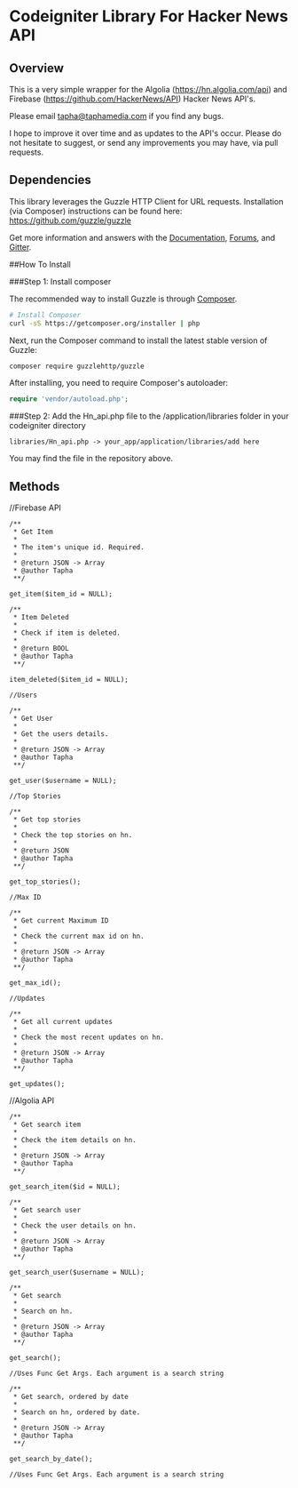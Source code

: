 # Codeigniter Library For Hacker News API

## Overview

This is a very simple wrapper for the Algolia (https://hn.algolia.com/api) and Firebase (https://github.com/HackerNews/API) Hacker News API's.

Please email tapha@taphamedia.com if you find any bugs.

I hope to improve it over time and as updates to the API's occur. Please do not hesitate to suggest, or send any improvements you may have, via pull requests.

## Dependencies

This library leverages the Guzzle HTTP Client for URL requests. Installation (via Composer) instructions can be found here: https://github.com/guzzle/guzzle

Get more information and answers with the
[Documentation](http://guzzlephp.org/),
[Forums](https://groups.google.com/forum/?hl=en#!forum/guzzle),
and [Gitter](https://gitter.im/guzzle/guzzle).

##How To Install

###Step 1: Install composer 

The recommended way to install Guzzle is through
[Composer](http://getcomposer.org).

```bash
# Install Composer
curl -sS https://getcomposer.org/installer | php
```

Next, run the Composer command to install the latest stable version of Guzzle:

```bash
composer require guzzlehttp/guzzle
```

After installing, you need to require Composer's autoloader:

```php
require 'vendor/autoload.php';
```
###Step 2: Add the Hn_api.php file to the /application/libraries folder in your codeigniter directory

```
libraries/Hn_api.php -> your_app/application/libraries/add here
``` 
You may find the file in the repository above.

## Methods

//Firebase API
	
	/**
	 * Get Item
	 *
	 * The item's unique id. Required.
	 *
	 * @return JSON -> Array
	 * @author Tapha
	 **/
	 	 	 
	get_item($item_id = NULL);
    
    /**
	 * Item Deleted
	 *
	 * Check if item is deleted.
	 *
	 * @return BOOL
	 * @author Tapha
	 **/
	 	 	 
    item_deleted($item_id = NULL);
    
    //Users
    
    /**
	 * Get User
	 *
	 * Get the users details.
	 *
	 * @return JSON -> Array
	 * @author Tapha
	 **/
    
    get_user($username = NULL);
    
    //Top Stories
    
    /**
	 * Get top stories
	 *
	 * Check the top stories on hn.
	 *
	 * @return JSON
	 * @author Tapha
	 **/
    
    get_top_stories();
    
    //Max ID
    
    /**
	 * Get current Maximum ID
	 *
	 * Check the current max id on hn.
	 *
	 * @return JSON -> Array
	 * @author Tapha
	 **/
    
    get_max_id();
    
    //Updates
    
    /**
	 * Get all current updates
	 *
	 * Check the most recent updates on hn.
	 *
	 * @return JSON -> Array
	 * @author Tapha
	 **/
    
   	get_updates();
   	    
//Algolia API
    
    /**
	 * Get search item
	 *
	 * Check the item details on hn.
	 *
	 * @return JSON -> Array
	 * @author Tapha
	 **/
    
    get_search_item($id = NULL);
    
    /**
	 * Get search user
	 *
	 * Check the user details on hn.
	 *
	 * @return JSON -> Array
	 * @author Tapha
	 **/
    
    get_search_user($username = NULL);
    
    /**
	 * Get search 
	 *
	 * Search on hn.
	 *
	 * @return JSON -> Array
	 * @author Tapha
	 **/
    
    get_search(); 
    
    //Uses Func Get Args. Each argument is a search string
    
    /**
	 * Get search, ordered by date
	 *
	 * Search on hn, ordered by date.
	 *
	 * @return JSON -> Array
	 * @author Tapha
	 **/
    
    get_search_by_date();
    
	//Uses Func Get Args. Each argument is a search string
    
